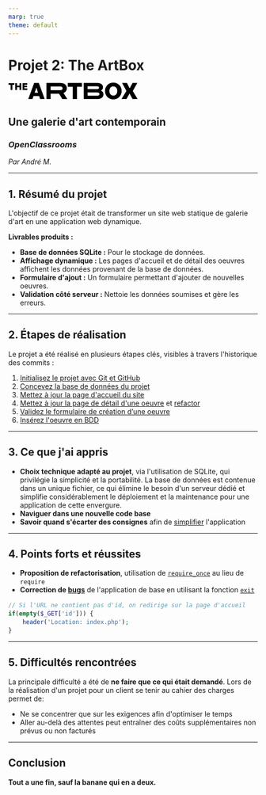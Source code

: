 ```yaml
---
marp: true
theme: default
---
```


# Projet 2: The ArtBox

![bg right 80%](./img/logo.png)

## Une galerie d'art contemporain

### _OpenClassrooms_

_Par André M._

---

## 1. Résumé du projet

L'objectif de ce projet était de transformer un site web statique de galerie d'art en une application web dynamique.

**Livrables produits :**

- **Base de données SQLite :** Pour le stockage de données.
- **Affichage dynamique :** Les pages d'accueil et de détail des oeuvres affichent les données provenant de la base de données.
- **Formulaire d'ajout :** Un formulaire permettant d'ajouter de nouvelles oeuvres.
- **Validation côté serveur :** Nettoie les données soumises et gère les erreurs.

---

## 2. Étapes de réalisation

Le projet a été réalisé en plusieurs étapes clés, visibles à travers l'historique des commits :

1. [Initialisez le projet avec Git et GitHub](https://github.com/nutbreaker/projet_2/commit/bc26ca876c6cff217527813e559b7a2675c12880)
2. [Concevez la base de données du projet](https://github.com/nutbreaker/projet_2/commit/be8764ca4c862acf5822da46db6e5eb23c7cd7ce)
3. [Mettez à jour la page d'accueil du site](https://github.com/nutbreaker/projet_2/commit/7741765a9fe98869714d915d3feef9d0180d5863)
4. [Mettez à jour la page de détail d'une oeuvre](https://github.com/nutbreaker/projet_2/commit/435737a362b03726c7adbf30bd99f7eca18a8a92) et [refactor](https://github.com/nutbreaker/projet_2/commit/453a77e96a2bd6e84a95ce76b02edd9cdef56939)
5. [Validez le formulaire de création d’une oeuvre](https://github.com/nutbreaker/projet_2/commit/e07bec90710e40d74c7965081f749d40aea1af78)
6. [Insérez l'oeuvre en BDD](https://github.com/nutbreaker/projet_2/commit/d9c34064c4a6555f81621798a9b672804b350b02)

---

## 3. Ce que j'ai appris

- **Choix technique adapté au projet**, via l'utilisation de SQLite, qui privilégie la simplicité et la portabilité. La base de données est contenue dans un unique fichier, ce qui élimine le besoin d'un serveur dédié et simplifie considérablement le déploiement et la maintenance pour une application de cette envergure.
- **Naviguer dans une nouvelle code base**
- **Savoir quand s'écarter des consignes** afin de [simplifier](https://github.com/nutbreaker/projet_2/commit/dd5606f4042d7eb08c8bdc015eae4306f7166a8e) l'application

---

## 4. Points forts et réussites

- **Proposition de refactorisation**, utilisation de [`require_once`](https://github.com/nutbreaker/projet_2/commit/79d9de033cb0e4ed9df0c51ac20537fffea959ae) au lieu de `require`
- **Correction de [bugs](https://github.com/OpenClassrooms-Student-Center/PHP-P4-exercice/blob/96cd5cdaa65df86eaf6ccfad3d6935cacc2671a7/oeuvre.php#L7)** de l'application de base en utilisant la fonction [`exit`](https://github.com/nutbreaker/projet_2/commit/435737a362b03726c7adbf30bd99f7eca18a8a92#diff-285ea6d1c86e4e62fbda70daa1be3005754a3d5ca5efb745bb0dbc43402d64ddL22-L24)

```php
// Si l'URL ne contient pas d'id, on redirige sur la page d'accueil
if(empty($_GET['id'])) {
    header('Location: index.php');
}
```

---

## 5. Difficultés rencontrées

La principale difficulté a été de **ne faire que ce qui était demandé**. Lors de la réalisation d'un projet pour un client se tenir au cahier des charges permet de:

- Ne se concentrer que sur les exigences afin d'optimiser le temps
- Aller au-delà des attentes peut entraîner des coûts supplémentaires non prévus ou non facturés

---

## Conclusion

**Tout a une fin, sauf la banane qui en a deux.**
